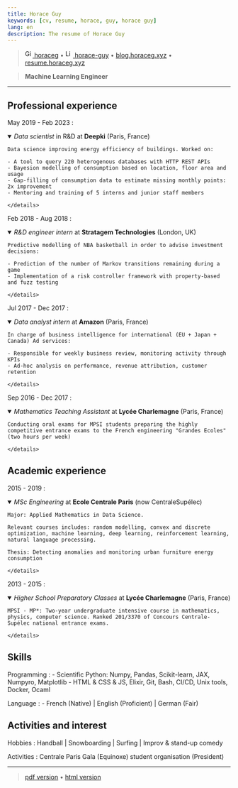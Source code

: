 ```yaml
---
title: Horace Guy
keywords: [cv, resume, horace, guy, horace guy]
lang: en
description: The resume of Horace Guy
---
```


> <a href="https://github.com/horaceg" target="_blank" rel="noopener">
> <img src="https://upload.wikimedia.org/wikipedia/commons/9/91/Octicons-mark-github.svg" height="17px" width="17px" alt="Github logo">
> horaceg</a>
> • 
> <a href="https://linkedin.com/in/horace-guy" target="_blank" rel="noopener">
> <img src="https://cdn-icons-png.flaticon.com/512/174/174857.png" height="17px" width="17px" alt="Linkedin logo"> 
> horace-guy</a>
> • 
> <a href="https://blog.horaceg.xyz" target="_blank" rel="noopener">
> blog.horaceg.xyz</a>
> • 
> <a href="https://resume.horaceg.xyz" target="_blank">
> resume.horaceg.xyz</a>
<!-- > \
> \
> <horace.guy.k@gmail.com> • [+33 6 10 76 96 18](tel:+33610769618) -->
<!-- > • 102B avenue de Saint-Mandé, Paris, France -->

<!-- ---- -->

> **Machine Learning Engineer**

----

## Professional experience


May 2019 - Feb 2023
:   <details open><summary>*Data scientist* in R&D at **Deepki** (Paris, France)</summary>
    
    Data science improving energy efficiency of buildings. Worked on:
    
    - A tool to query 220 heterogenous databases with HTTP REST APIs
    - Bayesion modelling of consumption based on location, floor area and usage
    - Gap-filling of consumption data to estimate missing monthly points: 2x improvement
    - Mentoring and training of 5 interns and junior staff members

    </details>

Feb 2018 - Aug 2018
:   <details open><summary>*R&D engineer intern* at **Stratagem Technologies** (London, UK)</summary>

    Predictive modelling of NBA basketball in order to advise investment decisions:

    - Prediction of the number of Markov transitions remaining during a game
    - Implementation of a risk controller framework with property-based and fuzz testing

    </details>

Jul 2017 - Dec 2017
:   <details open> <summary>*Data analyst intern* at **Amazon** (Paris, France)</summary>

    In charge of business intelligence for international (EU + Japan + Canada) Ad services:

    - Responsible for weekly business review, monitoring activity through KPIs
    - Ad-hoc analysis on performance, revenue attribution, customer retention

    </details>

Sep 2016 - Dec 2017
:   <details open><summary>*Mathematics Teaching Assistant* at **Lycée Charlemagne** (Paris, France)</summary>

    Conducting oral exams for MPSI students preparing the highly competitive entrance exams to the French engineering "Grandes Ecoles" (two hours per week)

    </details>

## Academic experience

2015 - 2019
:   <details open><summary>*MSc Engineering* at **Ecole Centrale Paris** (now CentraleSupélec)</summary>

    Major: Applied Mathematics in Data Science.

    Relevant courses includes: random modelling, convex and discrete optimization, machine learning, deep learning, reinforcement learning, natural language processing.

    Thesis: Detecting anomalies and monitoring urban furniture energy consumption

    </details>

2013 - 2015
:   <details open><summary>*Higher School Preparatory Classes* at **Lycée Charlemagne** (Paris, France)</summary>

    MPSI - MP*: Two-year undergraduate intensive course in mathematics, physics, computer science. Ranked 201/3370 of Concours Centrale-Supélec national entrance exams.

    </details>

## Skills

Programming
:   - Scientific Python: Numpy, Pandas, Scikit-learn, JAX, Numpyro, Matplotlib
    - HTML & CSS & JS, Elixir, Git, Bash, CI/CD, Unix tools, Docker, Ocaml

Language
:   - French (Native) | English (Proficient) | German (Fair)

## Activities and interest

Hobbies
:   Handball | Snowboarding | Surfing | Improv & stand-up comedy

Activities
:   Centrale Paris Gala (Equinoxe) student organisation (President)

----

> [pdf version](https://resume.horaceg.xyz/horace_guy.pdf) •
> [html version](https://resume.horaceg.xyz)

